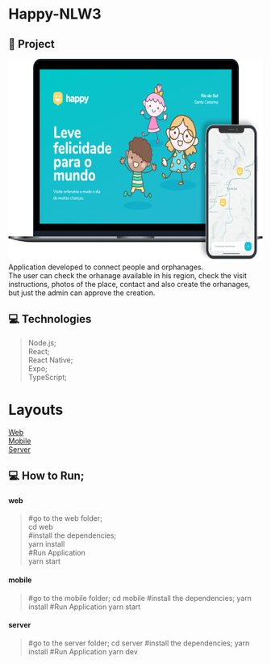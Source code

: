 # Happy-NLW3

## 🚀 Project
  <img src="https://github.com/GabrielBrotas/Happy-NLW3/blob/main/images/happy.png" width="700px" height="400px" />
  Application developed to connect people and orphanages. <br /> 
  The user can check the orhanage available in his region, check the visit instructions, photos of the place, contact and also create the orhanages, but just the admin can approve the creation.
  
## 💻 Technologies
  > Node.js; <br />
  > React; <br />
  > React Native; <br />
  > Expo; <br />
  > TypeScript; <br />

# Layouts
  <a href="https://github.com/GabrielBrotas/Happy-NLW3/tree/main/web">Web</a> <br />
  <a href="https://github.com/GabrielBrotas/Happy-NLW3/tree/main/mobile">Mobile</a> <br />
  <a href="https://github.com/GabrielBrotas/Happy-NLW3/tree/main/server">Server</a> <br />

## 💻 How to Run;
  #### web
  >#go to the web folder; <br />
  > cd web <br />
  >#install the dependencies; <br />
  > yarn install <br />
  >#Run Application <br />
  > yarn start <br />
  
  #### mobile
  >#go to the mobile folder;
  > cd mobile
  >#install the dependencies;
  > yarn install
  >#Run Application
  > yarn start
  
  #### server
  >#go to the server folder;
  > cd server
  >#install the dependencies;
  > yarn install
  >#Run Application
  > yarn dev
